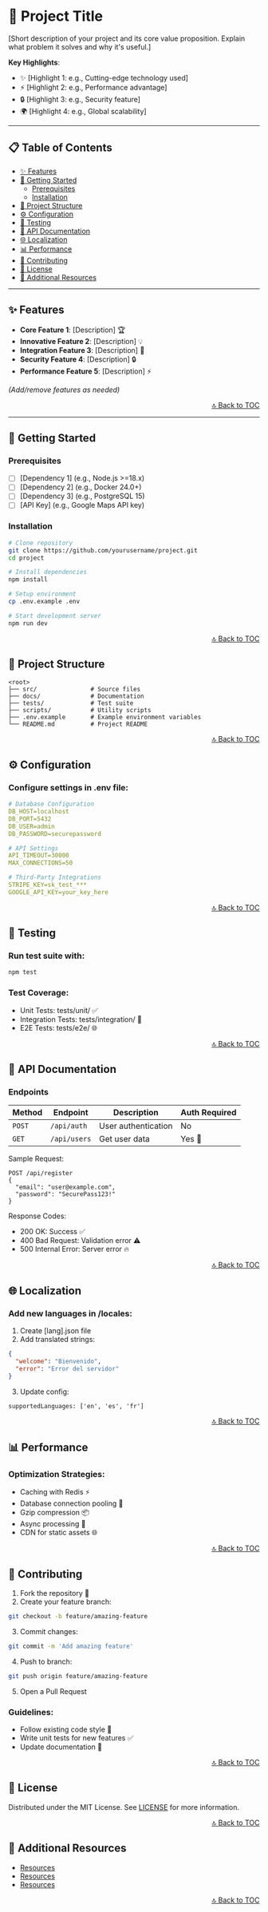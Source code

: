 # 🚀 Project Title
[Short description of your project and its core value proposition. Explain what problem it solves and why it's useful.]

**Key Highlights**:
- ✨ [Highlight 1: e.g., Cutting-edge technology used]
- ⚡ [Highlight 2: e.g., Performance advantage]
- 🔒 [Highlight 3: e.g., Security feature]
- 🌍 [Highlight 4: e.g., Global scalability]

---

## 📋 Table of Contents
- [✨ Features](#-features)
- [🚀 Getting Started](#-getting-started)
  - [Prerequisites](#prerequisites)
  - [Installation](#installation)
- [📁 Project Structure](#-project-structure)
- [⚙️ Configuration](#-configuration)
- [🧪 Testing](#-testing)
- [📖 API Documentation](#-api-documentation)
- [🌐 Localization](#-localization)
- [📊 Performance](#-performance)
- [🤝 Contributing](#-contributing)
- [📜 License](#-license)
- [🔗 Additional Resources](#-additional-resources)

---

## ✨ Features
- **Core Feature 1**: [Description] 🏆
- **Innovative Feature 2**: [Description] 💡
- **Integration Feature 3**: [Description] 🔌
- **Security Feature 4**: [Description] 🔒
- **Performance Feature 5**: [Description] ⚡

*(Add/remove features as needed)*

<p align="right"><a href="#-table-of-contents">🔝 Back to TOC</a></p>

---

## 🚀 Getting Started

### Prerequisites
- [ ] [Dependency 1] (e.g., Node.js >=18.x)
- [ ] [Dependency 2] (e.g., Docker 24.0+)
- [ ] [Dependency 3] (e.g., PostgreSQL 15)
- [ ] [API Key] (e.g., Google Maps API key)

### Installation
```bash
# Clone repository
git clone https://github.com/yourusername/project.git
cd project

# Install dependencies
npm install

# Setup environment
cp .env.example .env

# Start development server
npm run dev
```
<p align="right"><a href="#-table-of-contents">🔝 Back to TOC</a></p>

## 📁 Project Structure
 ```
 <root>
├── src/               # Source files
├── docs/              # Documentation
├── tests/             # Test suite
├── scripts/           # Utility scripts
├── .env.example       # Example environment variables
└── README.md          # Project README
 ```

<p align="right"><a href="#-table-of-contents">🔝 Back to TOC</a></p>

## ⚙️ Configuration
### Configure settings in .env file:

```yaml
# Database Configuration
DB_HOST=localhost
DB_PORT=5432
DB_USER=admin
DB_PASSWORD=securepassword

# API Settings
API_TIMEOUT=30000
MAX_CONNECTIONS=50

# Third-Party Integrations
STRIPE_KEY=sk_test_***
GOOGLE_API_KEY=your_key_here
```

<p align="right"><a href="#-table-of-contents">🔝 Back to TOC</a></p>

## 🧪 Testing
### Run test suite with:
```bash
npm test
```

### Test Coverage:
- Unit Tests: tests/unit/ ✅
- Integration Tests: tests/integration/ 🔗
- E2E Tests: tests/e2e/ 🌐

<p align="right"><a href="#-table-of-contents">🔝 Back to TOC</a></p>

## 📖 API Documentation

### Endpoints

| Method | Endpoint       | Description          | Auth Required |
|--------|----------------|----------------------|---------------|
| `POST` | `/api/auth`    | User authentication | No            |
| `GET`  | `/api/users`   | Get user data       | Yes 🔑        |

Sample Request:
```json5
POST /api/register
{
  "email": "user@example.com",
  "password": "SecurePass123!"
}
```

Response Codes:
- 200 OK: Success ✅
- 400 Bad Request: Validation error ⚠️
- 500 Internal Error: Server error 🔥

<p align="right"><a href="#-table-of-contents">🔝 Back to TOC</a></p>

## 🌐 Localization
### Add new languages in /locales:
1. Create [lang].json file
2. Add translated strings:

```json
{
  "welcome": "Bienvenido",
  "error": "Error del servidor"
}
```

3. Update config:
```
supportedLanguages: ['en', 'es', 'fr']
```

<p align="right"><a href="#-table-of-contents">🔝 Back to TOC</a></p>

## 📊 Performance
### Optimization Strategies:
- Caching with Redis ⚡ 
- Database connection pooling 🚀 
- Gzip compression 📦 
- Async processing 🔄 
- CDN for static assets 🌐

<p align="right"><a href="#-table-of-contents">🔝 Back to TOC</a></p>

## 🤝 Contributing
1. Fork the repository 🍴
2. Create your feature branch:
```bash
git checkout -b feature/amazing-feature
```
3. Commit changes:
```bash
git commit -m 'Add amazing feature'
```
4. Push to branch:
```bash
git push origin feature/amazing-feature
```
5. Open a Pull Request

### Guidelines:
- Follow existing code style 🧹
- Write unit tests for new features ✅
- Update documentation 📝

<p align="right"><a href="#-table-of-contents">🔝 Back to TOC</a></p>

## 📜 License
Distributed under the MIT License. See [LICENSE](https://github.com/yourusername/your-repo/blob/master/LICENSE) for more information.

<p align="right"><a href="#-table-of-contents">🔝 Back to TOC</a></p>

## 🔗 Additional Resources
- [Resources](https://URL-Resources)
- [Resources](https://URL-Resources)
- [Resources](https://URL-Resources)

<p align="right"><a href="#-table-of-contents">🔝 Back to TOC</a></p>
